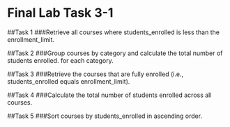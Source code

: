 # Final Lab Task 3-1

##Task 1
###Retrieve all courses where students_enrolled is less than the enrollment_limit.

##Task 2
###Group courses by category and calculate the total number of students enrolled. for each category.

##Task 3
###Retrieve the courses that are fully enrolled (i.e., students_enrolled equals enrollment_limit).

##Task 4
###Calculate the total number of students enrolled across all courses.

##Task 5
###Sort courses by students_enrolled in ascending order.
